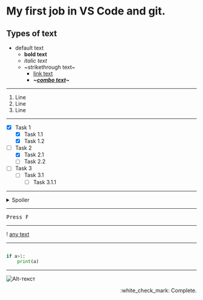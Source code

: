 # My first job in VS Code and git.

## Types of text


- default text
    - **bold text**
    - *italic text*
    - ~strikethrough text~
        - [link text](https://github.com/mr-muriel/first/tree/main/new%20folder/index.html)
        - ***~[combo text](https://github.com/mr-muriel/first/tree/main/new%20folder/index.html)~***

---

1. Line
1. Line
1. Line

---

- [X] Task 1
    - [X] Task 1.1
    - [X] Task 1.2
- [ ] Task 2
    - [X] Task 2.1
    - [ ] Task 2.2
- [ ] Task 3
    - [ ] Task 3.1
        - [ ] Task 3.1.1

---

<details>
<summary>Spoiler</summary>
Text...
</details>

---

<pre>
Press <kbd>F</kbd>
</pre>

--- 

! [any text](https://github.com/mr-muriel/first/tree/main/new%20folder "new folder")

---

```python

if a>1:
    print(a)

```

---

![Alt-текст](https://play-lh.googleusercontent.com/PCpXdqvUWfCW1mXhH1Y_98yBpgsWxuTSTofy3NGMo9yBTATDyzVkqU580bfSln50bFU "Picture")
<p align="Right">:white_check_mark: Complete.</p>

